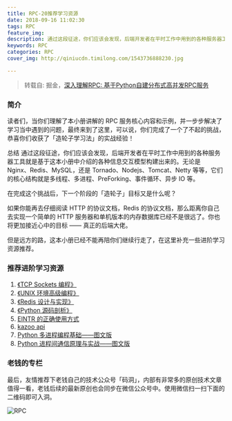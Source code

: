 ```yaml
---
title: RPC-20推荐学习资源
date: 2018-09-16 11:02:30
tags: RPC
feature_img:
description: 通过这段征途，你们应该会发现，后端开发者在平时工作中用到的各种服务器工具就是基于这本小册中介绍的各种信息交互模型构建出来的。无论是 Nginx、Redis、MySQL，还是 Tornado、Nodejs、Tomcat、Netty 等等，它们的核心结构就是多线程、多进程、PreForking、事件循环、异步 IO 等。
keywords: RPC
categories: RPC
cover_img: http://qiniucdn.timilong.com/1543736888230.jpg

---
```


> 转载自: 掘金，[深入理解RPC: 基于Python自建分布式高并发RPC服务](https://juejin.im/book/5af56a3c518825426642e004)

### 简介
读者们，当你们理解了本小册讲解的 RPC 服务核心内容和示例，并一步步解决了学习当中遇到的问题，最终来到了这里，可以说，你们完成了一个了不起的挑战，恭喜你们收获了「造轮子学习法」的实战经验！

总结
通过这段征途，你们应该会发现，后端开发者在平时工作中用到的各种服务器工具就是基于这本小册中介绍的各种信息交互模型构建出来的。无论是 Nginx、Redis、MySQL，还是 Tornado、Nodejs、Tomcat、Netty 等等，它们的核心结构就是多线程、多进程、PreForking、事件循环、异步 IO 等。

在完成这个挑战后，下一个阶段的「造轮子」目标又是什么呢？

如果你能再去仔细阅读 HTTP 的协议文档，Redis 的协议文档，那么距离你自己去实现一个简单的 HTTP 服务器和单机版本的内存数据库已经不是很远了。你也将更加接近心中的目标 —— 真正的后端大佬。

但是远方的路，这本小册已经不能再陪你们继续行走了，在这里补充一些进阶学习资源推荐。

### 推荐进阶学习资源
1. [《TCP Sockets 编程》](https://link.juejin.im/?target=http%3A%2F%2Fwww.ituring.com.cn%2Fbook%2F1176)
2. [《UNIX 环境高级编程》](https://link.juejin.im/?target=https%3A%2F%2Fbook.douban.com%2Fsubject%2F1788421%2F)
3. [《Redis 设计与实现》](https://link.juejin.im/?target=https%3A%2F%2Fbook.douban.com%2Fsubject%2F25900156%2F)
4. [《Python 源码剖析》](https://link.juejin.im/?target=https%3A%2F%2Fbook.douban.com%2Fsubject%2F3117898%2F)
5. [EINTR 的正确使用方式](https://link.juejin.im/?target=http%3A%2F%2F250bpm.com%2Fblog%3A12)
6. [kazoo api](https://link.juejin.im/?target=https%3A%2F%2Fkazoo.readthedocs.io%2Fen%2Flatest%2Fapi%2Fclient.html)
7. [Python 多进程编程基础——图文版](https://link.juejin.im/?target=https%3A%2F%2Fjuejin.im%2Fpost%2F5b0a88b4f265da0db06e4385)
8. [Python 进程间通信原理与实战——图文版](https://link.juejin.im/?target=https%3A%2F%2Fjuejin.im%2Fpost%2F5b0abab451882538c220440b)

### 老钱的专栏
最后，友情推荐下老钱自己的技术公众号「码洞」，内部有非常多的原创技术文章值得一看，老钱后续的最新原创也会同步在微信公众号中。使用微信扫一扫下面的二维码即可入洞。

![RPC](https://user-gold-cdn.xitu.io/2018/7/9/1647e959be074ee0?imageView2/0/w/1280/h/960/format/webp/ignore-error/1)

